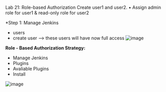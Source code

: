 Lab 21: Role-based Authorization
Create user1 and user2.
• Assign admin role for user1 & read-only role for user2

*Step 1: Manage Jenkins
- users
- create user  --> these users will have now full access
![image](https://github.com/user-attachments/assets/1a045a3f-bd58-45ea-be50-4cb1d336d0ee)

**Role - Based Authorization Strategy:**
- Manage Jenkins
- Plugins
- Avaliable Plugins
- Install
  
![image](https://github.com/user-attachments/assets/5b0aeaca-cd4d-4edd-9e12-f9dd6353fae7)


